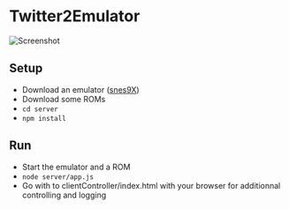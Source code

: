 Twitter2Emulator
================

![Screenshot](http://grabs.lucasmouilleron.com/Screen%20Shot%202015-11-23%20at%2014.03.13.png)

Setup
-----
- Download an emulator ([snes9X](http://www.emulator-zone.com/doc.php/snes/snes9x.html))
- Download some ROMs
- ```cd server```
- ```npm install```

Run
---
- Start the emulator and a ROM
- ```node server/app.js```
- Go with to clientController/index.html with your browser for additionnal controlling and logging
